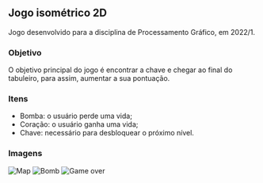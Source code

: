 ## Jogo isométrico 2D
Jogo desenvolvido para a disciplina de Processamento Gráfico, em 2022/1.

### Objetivo
O objetivo principal do jogo é encontrar a chave e chegar ao final do tabuleiro, para assim, aumentar a sua pontuação.

### Itens
- Bomba: o usuário perde uma vida;
- Coração: o usuário ganha uma vida;
- Chave: necessário para desbloquear o próximo nível.

### Imagens
![Map](https://user-images.githubusercontent.com/40643343/175788935-0fbaeb95-5d10-4cec-9b2a-b406ecfdf21a.png)
![Bomb](https://user-images.githubusercontent.com/40643343/175788959-62ed5f4e-ddf8-4418-970a-70e9c6e83161.png)
![Game over](https://user-images.githubusercontent.com/40643343/175788888-463d5c67-e76c-4c13-aaa6-44c6294cb634.png)

